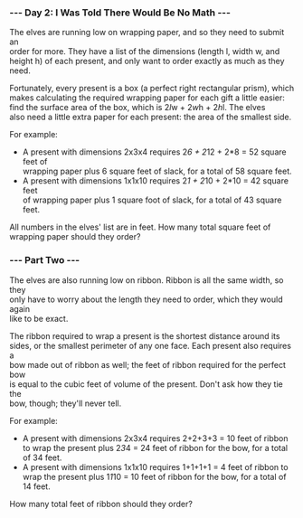 ### --- Day 2: I Was Told There Would Be No Math ---

The elves are running low on wrapping paper, and so they need to submit an  
order for more. They have a list of the dimensions (length l, width w, and  
height h) of each present, and only want to order exactly as much as they need.

Fortunately, every present is a box (a perfect right rectangular prism), which  
makes calculating the required wrapping paper for each gift a little easier:  
find the surface area of the box, which is 2*l*w + 2*w*h + 2*h*l. The elves  
also need a little extra paper for each present: the area of the smallest side.

For example:

* A present with dimensions 2x3x4 requires 2*6 + 2*12 + 2*8 = 52 square feet of  
  wrapping paper plus 6 square feet of slack, for a total of 58 square feet.
* A present with dimensions 1x1x10 requires 2*1 + 2*10 + 2*10 = 42 square feet  
  of wrapping paper plus 1 square foot of slack, for a total of 43 square feet.

All numbers in the elves' list are in feet. How many total square feet of  
wrapping paper should they order?

### --- Part Two ---

The elves are also running low on ribbon. Ribbon is all the same width, so they  
only have to worry about the length they need to order, which they would again  
like to be exact.

The ribbon required to wrap a present is the shortest distance around its  
sides, or the smallest perimeter of any one face. Each present also requires a  
bow made out of ribbon as well; the feet of ribbon required for the perfect bow  
is equal to the cubic feet of volume of the present. Don't ask how they tie the  
bow, though; they'll never tell.

For example:

* A present with dimensions 2x3x4 requires 2+2+3+3 = 10 feet of ribbon to wrap the present plus 2*3*4 = 24 feet of ribbon for the bow, for a total of 34 feet.
* A present with dimensions 1x1x10 requires 1+1+1+1 = 4 feet of ribbon to wrap the present plus 1*1*10 = 10 feet of ribbon for the bow, for a total of 14 feet.

How many total feet of ribbon should they order?


